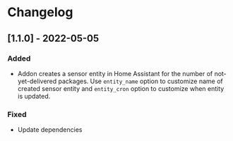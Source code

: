 # Changelog

## [1.1.0] - 2022-05-05

### Added

- Addon creates a sensor entity in Home Assistant for the number of not-yet-delivered packages. Use `entity_name`
  option to customize name of created sensor entity and `entity_cron` option to customize when entity is updated.

### Fixed

- Update dependencies
